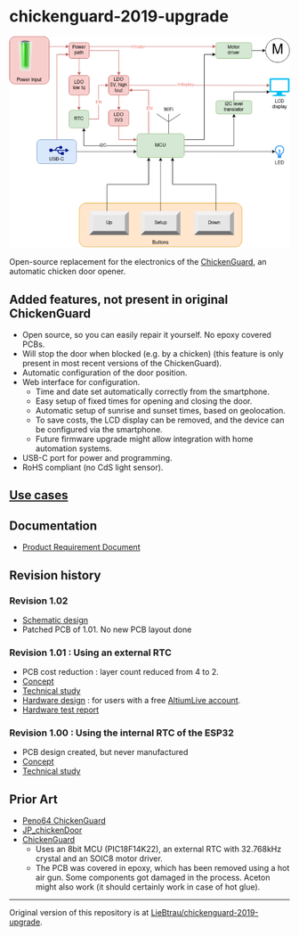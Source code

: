 # chickenguard-2019-upgrade

![architecture](./docs/R1.1/architecture.drawio.png)

Open-source replacement for the electronics of the [ChickenGuard](https://www.chickenguard.be/), an automatic chicken door opener.

## Added features, not present in original ChickenGuard
* Open source, so you can easily repair it yourself.  No epoxy covered PCBs.
* Will stop the door when blocked (e.g. by a chicken) (this feature is only present in most recent versions of the ChickenGuard).
* Automatic configuration of the door position.
* Web interface for configuration.
  * Time and date set automatically correctly from the smartphone.
  * Easy setup of fixed times for opening and closing the door.
  * Automatic setup of sunrise and sunset times, based on geolocation.
  * To save costs, the LCD display can be removed, and the device can be configured via the smartphone.
  * Future firmware upgrade might allow integration with home automation systems.
* USB-C port for power and programming.
* RoHS compliant (no CdS light sensor).

## [Use cases](./use-cases.md)

## Documentation

* [Product Requirement Document](./docs/PRD.md)

## Revision history
### Revision 1.02
  * [Schematic design](https://personal-viewer.365.altium.com/client/index.html?feature=embed&source=66EF0726-05D2-429F-9004-3D691D80F956&activeView=SCH)
  * Patched PCB of 1.01.  No new PCB layout done


### Revision 1.01 : Using an external RTC
  * PCB cost reduction : layer count reduced from 4 to 2.
  * [Concept](./docs/R1.1/concept.md)
  * [Technical study](./docs/R1.1/technical-study_1.1.ipynb)
  * [Hardware design](https://365.altium.com/files/C9F51258-D859-4807-ACB1-E5928658F052) : for users with a free [AltiumLive account](https://365.altium.com/signin?ReturnUrl=https%3A%2F%2Fwww.altium.com%2Fviewer%2F).
  * [Hardware test report](./docs/R1.1/HardwareTest.ipynb)

### Revision 1.00 : Using the internal RTC of the ESP32
  * PCB design created, but never manufactured
  * [Concept](./docs/R1.0/concept.md)
  * [Technical study](./docs/R1.0/technical-study_1.0.ipynb)

## Prior Art
* [Peno64 ChickenGuard](https://github.com/peno64/ChickenGuard/blob/master/ChickenGuard.ino)
* [JP_chickenDoor](https://github.com/f2knpw/JP_chickenDoor/blob/master/JP_ESP32_ChickenDoor_wifi_IRsensor_Arduino.ino)
* [ChickenGuard](https://www.chickenguard.be/)
  * Uses an 8bit MCU (PIC18F14K22), an external RTC with 32.768kHz crystal and an SOIC8 motor driver.
  * The PCB was covered in epoxy, which has been removed using a hot air gun.  Some components got damaged in the process.  Aceton might also work (it should certainly work in case of hot glue).

---

Original version of this repository is at [LieBtrau/chickenguard-2019-upgrade](https://github.com/LieBtrau/chickenguard-2019-upgrade).


